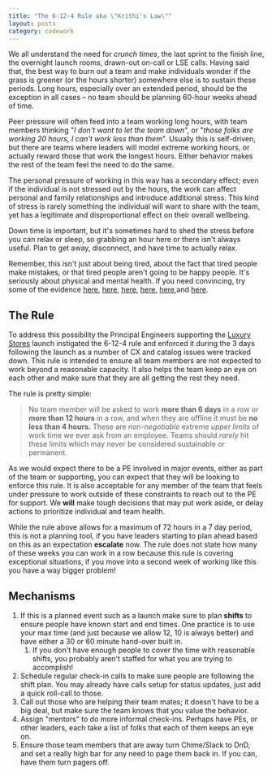 ```yaml
---
title: "The 6-12-4 Rule aka \"Krithi's Law\""
layout: postx
category: codework
---
```


We all understand the need for *crunch times*, the last sprint to the finish line, the overnight launch rooms, drawn-out
on-call or LSE calls. Having said that, the best way to burn out a team and make individuals wonder if the grass is
greener (or the hours shorter) somewhere else is to sustain these periods. Long hours, especially over an extended
period, should be the exception in all cases – no team should be planning 60-hour weeks ahead of time.

Peer pressure will often feed into a team working long hours, with team members thinking "*I don't want to let the team
down*", or "*those folks are working 20 hours, I can't work less than them*". Usually this is self-driven, but there are
teams where leaders will model extreme working hours, or actually reward those that work the longest hours. Either
behavior makes the rest of the team feel the need to do the same.

The personal pressure of working in this way has a secondary effect; even if the individual is not stressed out by the
hours, the work can affect personal and family relationships and introduce additional stress. This kind of stress is
rarely something the individual will want to share with the team, yet has a legitimate and disproportional effect on
their overall wellbeing.

Down time is important, but it's sometimes hard to shed the stress before you can relax or sleep, so grabbing an hour
here or there isn't always useful. Plan to get away, disconnect, and have time to actually relax.

Remember, this isn't just about being tired, about the fact that tired people make mistakes, or that tired people aren't
going to be happy people. It's seriously about physical and mental health. If you need convincing, try some of the
evidence [here](https://www.ncbi.nlm.nih.gov/pmc/articles/PMC6617405/),
[here](https://hbr.org/2015/08/the-research-is-clear-long-hours-backfire-for-people-and-for-companies),
[here](https://www.entrepreneur.com/article/322595),
[here](https://theconversation.com/go-home-on-time-working-long-hours-increases-your-chance-of-having-a-stroke-119388),
[here](https://www.lifehack.org/articles/productivity/10-reasons-you-should-stop-working-long-hours-today.html),and
[here](https://www.healthline.com/health/working-too-much-health-effects).


## The Rule

To address this possibility the Principal Engineers supporting the [Luxury Stores](https://www.amazon.com/luxurystores)
launch instigated the 6-12-4 rule and enforced it during the 3 days following the launch as a number of CX and catalog
issues were tracked down. This rule is intended to ensure all team members are not expected to work beyond a reasonable
capacity. It also helps the team keep an eye on each other and make sure that they are all getting the rest they need.

The rule is pretty simple:

> No team member will be asked to work **more than 6 days** in a row or **more than 12 hours** in a row, and when they
> are offline it must be **no less than 4 hours.** These are *non-negotiable* extreme *upper limits* of work time we
> ever ask from an employee. Teams should *rarely* hit these limits which may never be considered sustainable or
> permanent.


As we would expect there to be a PE involved in major events, either as part of the team or supporting, you can expect
that they will be looking to enforce this rule. It is also acceptable for any member of the team that feels under
pressure to work outside of these constraints to reach out to the PE for support. We **will** make tough decisions that
may put work aside, or delay actions to prioritize individual and team health.

While the rule above allows for a maximum of 72 hours in a 7 day period, this is not a planning tool, if you have
leaders starting to plan ahead based on this as an expectation **escalate** now. The rule does not state how many of
these weeks you can work in a row because this rule is covering exceptional situations, if you move into a second week
of working like this you have a way bigger problem!


## Mechanisms

1. If this is a planned event such as a launch make sure to plan **shifts** to ensure people have known start and end
   times. One practice is to use your max time (and just because we allow 12, 10 is always better) and have either a 30
   or 60 minute hand-over built in.
   1. If you don't have enough people to cover the time with reasonable shifts, you probably aren't staffed for what you
      are trying to accomplish!
1. Schedule regular check-in calls to make sure people are following the shift plan. You may already have calls setup
   for status updates, just add a quick roll-call to those.
1. Call out those who are helping their team mates; it doesn't have to be a big deal, but make sure the team knows that
   you value the behavior.
1. Assign "mentors" to do more informal check-ins. Perhaps have PEs, or other leaders, each take a list of folks that
   each of them keeps an eye on.
1. Ensure those team members that are away turn Chime/Slack to DnD, and set a really high bar for any need to page them
   back in. If you can, have them turn pagers off.

 

